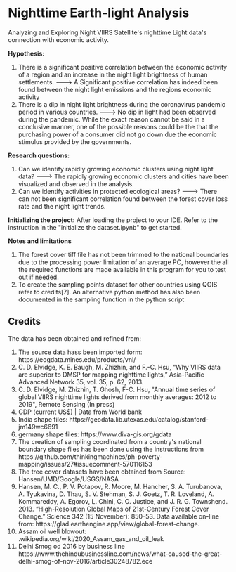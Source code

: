 # Nighttime Earth-light Analysis
Analyzing and Exploring Night VIIRS Satellite's nighttime Light data's connection with economic activity.


**Hypothesis:**

1. There is a significant positive correlation between the economic activity of a region and an increase in the night light brightness of human settlements.
---> A Significant positive correlation has indeed been found between the night light emissions and the regions economic activity
2. There is a dip in night light brightness during the coronavirus pandemic period in various countries.
---> No dip in light had been observed during the pandemic. While the exact reason cannot be said in a conclusive manner, one of the possible reasons could be the that the purchasing power of a consumer did not go down due the economic stimulus provided by the governments.

 

**Research questions:**

1. Can we identify rapidly growing economic clusters using night light data?
---> The rapidly growing economic clusters and cities have been visualized and observed in the analysis.
2. Can we identify activities in protected ecological areas?
---> There can not been significant correlation found between the forest cover loss rate and the night light trends.

**Initializing the project:**
After loading the project to your IDE. Refer to the instruction in the "initialize the dataset.ipynb" to get started.

**Notes and limitations**
1. The forest cover tiff file has not been trimmed to the national boundaries due to the processing power limitation of an average PC, however the all the required functions are made available in this program for you to test out if needed.
2. To create the sampling points dataset for other countries using QGIS refer to credits[7]. An alternative python method has also been documented in the sampling function in the python script

## Credits
The data has been obtained and refined from:
<ol>
    <li>The source data hass been imported form: https://eogdata.mines.edu/products/vnl/</li>
    <li>C. D. Elvidge, K. E. Baugh, M. Zhizhin, and F.-C. Hsu, “Why VIIRS data are superior to DMSP for mapping 
nighttime lights,” Asia-Pacific Advanced Network 35, vol. 35, p. 62, 2013.</li>
    <li>C. D. Elvidge, M. Zhizhin, T. Ghosh, F-C. Hsu, "Annual time series of global VIIRS nighttime lights derived 
from monthly averages: 2012 to 2019", Remote Sensing (In press)</li>
    <li>GDP (current US$) | Data from World bank</li>
    <li>India shape files: https://geodata.lib.utexas.edu/catalog/stanford-jm149wc6691</li>
    <li>germany shape files: https://www.diva-gis.org/gdata</li>
    <li> The creation of sampling coordinated from a country's national boundary shape files has been done using the instructions from 
https://github.com/thinkingmachines/ph-poverty-mapping/issues/27#issuecomment-570116153</li>
    <li> The tree cover datasets have been obtained from Source: Hansen/UMD/Google/USGS/NASA</li>
    <li>Hansen, M. C., P. V. Potapov, R. Moore, M. Hancher, S. A. Turubanova, A. Tyukavina, D. Thau, S. V. Stehman, S. J. Goetz, T. R. Loveland, A. Kommareddy, A. Egorov, L. Chini, C. O. Justice, and J. R. G. Townshend. 2013. “High-Resolution Global Maps of 21st-Century Forest Cover Change.” Science 342 (15 November): 850–53. Data available on-line from: https://glad.earthengine.app/view/global-forest-change.</li>
    <li>Assam oil well blowout: .wikipedia.org/wiki/2020_Assam_gas_and_oil_leak</li>
    <li>Delhi Smog od 2016 by business line https://www.thehindubusinessline.com/news/what-caused-the-great-delhi-smog-of-nov-2016/article30248782.ece</li>
</ol>
